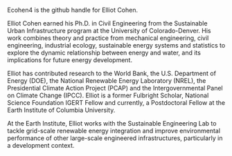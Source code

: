Ecohen4 is the github handle for Elliot Cohen.

Elliot Cohen earned his Ph.D. in Civil Engineering from the Sustainable Urban Infrastructure program at the University of Colorado-Denver. His work combines theory and practice from mechanical engineering, civil engineering, industrial ecology, sustainable energy systems and statistics to explore the dynamic relationship between energy and water, and its implications for future energy development.  

Elliot has contributed research to the World Bank, the U.S. Department of Energy (DOE), the National Renewable Energy Laboratory (NREL), the Presidential Climate Action Project (PCAP) and the Intergovernmental Panel on Climate Change (IPCC). Elliot is a former Fulbright Scholar, National Science Foundation IGERT Fellow and currently, a Postdoctoral Fellow at the Earth Institute of Columbia University. 

At the Earth Institute, Elliot works with the Sustainable Engineering Lab to tackle grid-scale renewable energy integration and improve environmental performance of other large-scale engineered infrastructures, particularly in a development context.
